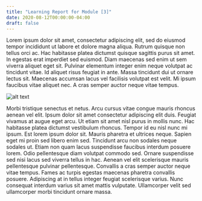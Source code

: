 ```yaml
---
title: "Learning Report for Module [3]"
date: 2020-08-12T00:00:00-04:00
draft: false
---
```

Lorem ipsum dolor sit amet, consectetur adipiscing elit, sed do eiusmod tempor incididunt ut labore et dolore magna aliqua. Rutrum quisque non tellus orci ac. Hac habitasse platea dictumst quisque sagittis purus sit amet. In egestas erat imperdiet sed euismod. Diam maecenas sed enim ut sem viverra aliquet eget sit. Pulvinar elementum integer enim neque volutpat ac tincidunt vitae. Id aliquet risus feugiat in ante. Massa tincidunt dui ut ornare lectus sit. Maecenas accumsan lacus vel facilisis volutpat est velit. Mi ipsum faucibus vitae aliquet nec. A cras semper auctor neque vitae tempus.

![alt text](https://reverent-hugle-d49586.netlify.app/assess4.jpg)

Morbi tristique senectus et netus. Arcu cursus vitae congue mauris rhoncus aenean vel elit. Ipsum dolor sit amet consectetur adipiscing elit duis. Feugiat vivamus at augue eget arcu. Ut etiam sit amet nisl purus in mollis nunc. Hac habitasse platea dictumst vestibulum rhoncus. Tempor id eu nisl nunc mi ipsum. Est lorem ipsum dolor sit. Mauris pharetra et ultrices neque. Sapien eget mi proin sed libero enim sed. Tincidunt arcu non sodales neque sodales ut. Etiam non quam lacus suspendisse faucibus interdum posuere lorem. Odio pellentesque diam volutpat commodo sed. Ornare suspendisse sed nisi lacus sed viverra tellus in hac. Aenean vel elit scelerisque mauris pellentesque pulvinar pellentesque. Convallis a cras semper auctor neque vitae tempus. Fames ac turpis egestas maecenas pharetra convallis posuere. Adipiscing at in tellus integer feugiat scelerisque varius. Nunc consequat interdum varius sit amet mattis vulputate. Ullamcorper velit sed ullamcorper morbi tincidunt ornare massa.
